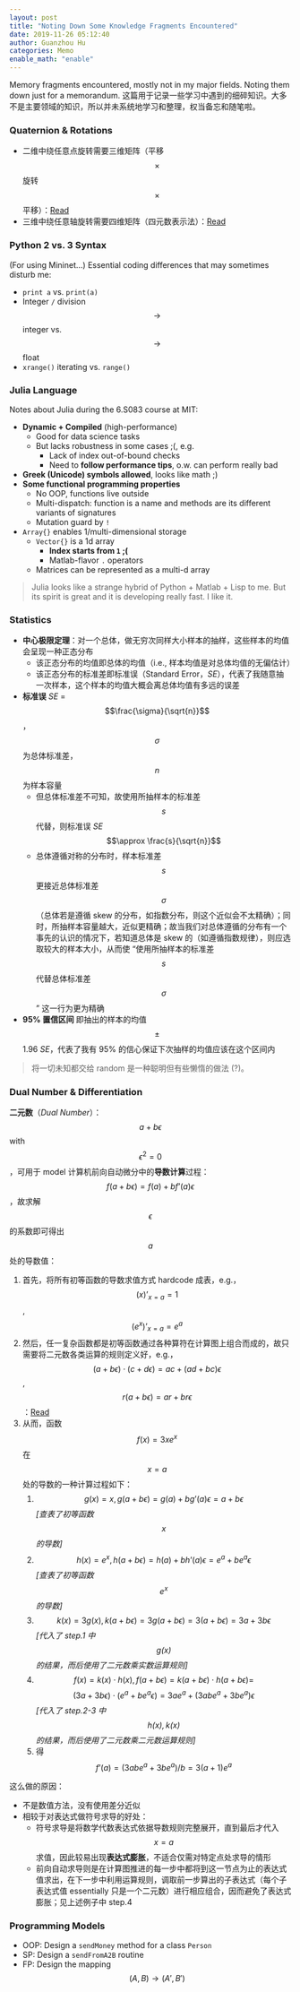 ```yaml
---
layout: post
title: "Noting Down Some Knowledge Fragments Encountered"
date: 2019-11-26 05:12:40
author: Guanzhou Hu
categories: Memo
enable_math: "enable"
---
```


Memory fragments encountered, mostly not in my major fields. Noting them down just for a memorandum. 这篇用于记录一些学习中遇到的细碎知识。大多不是主要领域的知识，所以并未系统地学习和整理，权当备忘和随笔啦。


### Quaternion & Rotations

- 二维中绕任意点旋转需要三维矩阵（平移 $$\times$$ 旋转 $$\times$$ 平移）：[Read](https://blog.csdn.net/csxiaoshui/article/details/65446125)
- 三维中绕任意轴旋转需要四维矩阵（四元数表示法）：[Read](https://www.zhihu.com/question/23005815/answer/33971127)


### Python 2 vs. 3 Syntax

(For using Mininet...) Essential coding differences that may sometimes disturb me:

- `print a` vs. `print(a)`
- Integer `/` division $$\rightarrow$$ integer vs. $$\rightarrow$$ float
- `xrange()` iterating vs. `range()`


### Julia Language

Notes about Julia during the 6.S083 course at MIT:

- **Dynamic + Compiled** (high-performance)
    - Good for data science tasks
    - But lacks robustness in some cases ;(, e.g.
        - Lack of index out-of-bound checks
        - Need to **follow performance tips**, o.w. can perform really bad
- **Greek (Unicode) symbols allowed**, looks like math ;)
- **Some functional programming properties**
    - No OOP, functions live outside
    - Multi-dispatch: function is a name and methods are its different variants of signatures
    - Mutation guard by `!`
- `Array{}` enables 1/multi-dimensional storage
    - `Vector{}` is a 1d array
        - **Index starts from `1` ;(**
        - Matlab-flavor `.` operators
    - Matrices can be represented as a multi-d array

> Julia looks like a strange hybrid of Python + Matlab + Lisp to me. But its spirit is great and it is developing really fast. I like it.


### Statistics

- **中心极限定理**：对一个总体，做无穷次同样大小样本的抽样，这些样本的均值会呈现一种正态分布
    - 该正态分布的均值即总体的均值（i.e., 样本均值是对总体均值的无偏估计）
    - 该正态分布的标准差即标准误（Standard Error，*SE*），代表了我随意抽一次样本，这个样本的均值大概会离总体均值有多远的误差
- **标准误** *SE* = $$\frac{\sigma}{\sqrt{n}}$$，$$\sigma$$ 为总体标准差，$$n$$ 为样本容量
    - 但总体标准差不可知，故使用所抽样本的标准差 $$s$$ 代替，则标准误 *SE* $$\approx \frac{s}{\sqrt{n}}$$
    - 总体遵循对称的分布时，样本标准差 $$s$$ 更接近总体标准差 $$\sigma$$（总体若是遵循 skew 的分布，如指数分布，则这个近似会不太精确）；同时，所抽样本容量越大，近似更精确；故当我们对总体遵循的分布有一个事先的认识的情况下，若知道总体是 skew 的（如遵循指数规律），则应选取较大的样本大小，从而使 “使用所抽样本的标准差 $$s$$ 代替总体标准差 $$\sigma$$” 这一行为更为精确
- **95% 置信区间** 即抽出的样本的均值 $$\pm$$ 1.96 *SE*，代表了我有 95% 的信心保证下次抽样的均值应该在这个区间内

> 将一切未知都交给 random 是一种聪明但有些懒惰的做法 (?)。


### Dual Number & Differentiation

**二元数**（*Dual Number*）：$$a + b \epsilon$$ with $$\epsilon^2 = 0$$，可用于 model 计算机前向自动微分中的**导数计算**过程：$$f(a + b \epsilon) = f(a) + b f’(a) \epsilon$$，故求解 $$\epsilon$$ 的系数即可得出 $$a$$ 处的导数值：

1. 首先，将所有初等函数的导数求值方式 hardcode 成表，e.g.，$$(x)’_{x=a} = 1$$, $$(e^x)’_{x=a} = e^a$$
2. 然后，任一复杂函数都是初等函数通过各种算符在计算图上组合而成的，故只需要将二元数各类运算的规则定义好，e.g.，$$(a + b \epsilon) \cdot (c + d  \epsilon) = ac + (ad+bc) \epsilon$$, $$r (a + b \epsilon) = a r+ b r \epsilon$$：[Read](https://en.wikipedia.org/wiki/Dual_number)
3. 从而，函数 $$f(x) = 3 x e^x$$ 在 $$x=a$$ 处的导数的一种计算过程如下：
    1. $$g(x) = x, g(a + b \epsilon) = g(a) + b g’(a) \epsilon = a + b \epsilon$$
        *[查表了初等函数 $$x$$ 的导数]*
    2. $$h(x) = e^x, h(a + b \epsilon) = h(a) + b h’(a) \epsilon = e^a + b e^a \epsilon$$
        *[查表了初等函数 $$e^x$$ 的导数]*
    3. $$k(x) = 3 g(x), k(a + b \epsilon) = 3 g(a + b \epsilon) = 3(a + b \epsilon) = 3 a + 3 b \epsilon$$
        *[代入了 step.1 中 $$g(x)$$ 的结果，而后使用了二元数乘实数运算规则]*
    4. $$f(x) = k(x) \cdot h(x), f(a + b \epsilon) = k(a + b \epsilon) \cdot h(a + b \epsilon) =$$ $$(3 a + 3 b \epsilon) \cdot (e^a + b e^a \epsilon) = 3 a e^a + (3 a b e^a + 3 b e^a) \epsilon$$
        *[代入了 step.2-3 中 $$h(x), k(x)$$ 的结果，而后使用了二元数乘二元数运算规则]*
    5. 得 $$f’(a) = (3 a b e^a + 3 b e^a) / b = 3 (a+1) e^a$$

这么做的原因：

- 不是数值方法，没有使用差分近似
- 相较于对表达式做符号求导的好处：
    - 符号求导是将数学代数表达式依据导数规则完整展开，直到最后才代入 $$x=a$$ 求值，因此较易出现**表达式膨胀**，不适合仅需对特定点处求导的情形
    - 前向自动求导则是在计算图推进的每一步中都将到这一节点为止的表达式值求出，在下一步中利用运算规则，调取前一步算出的子表达式（每个子表达式值 essentially 只是一个二元数）进行相应组合，因而避免了表达式膨胀；见上述例子中 step.4


### Programming Models

- OOP: Design a `sendMoney` method for a class `Person`
- SP: Design a `sendFromA2B` routine
- FP: Design the mapping $$(A, B) \rightarrow (A', B')$$
